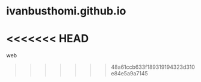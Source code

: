 ivanbusthomi.github.io
======================
<<<<<<< HEAD
=======

web
>>>>>>> 48a61ccb633f189319194323d310e84e5a9a7145
